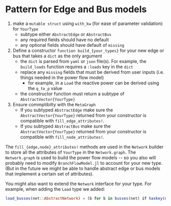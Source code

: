 # Pattern for Edge and Bus models
1. make a `mutable struct` using `with_kw` (for ease of parameter validation) for `YourType`
    - subtype either `AbstractEdge` or `AbstractBus`
    - any required fields should have no default
    - any optional fields should have default of `missing`
2. Define a constructor `function build_{your_types}` for your new edge or bus that takes a `dict`
   as the only argument
    - the `dict` is parsed from `yaml` or `json` file(s). For example, the `build_loads` function
      requires a `:loads` key in the `dict`
    - replace any `missing` fields that must be derived from user inputs (i.e. things needed in the
      power flow model)
        - for example, in a `Load` the reactive power can be derived using the `q_to_p` value
    - the constructor function must return a subtype of `AbstractVector{YourType}`
3. Ensure commptibilty with the `MetaGraph`
    - If you subtyped `AbstractEdge` make sure the `AbstractVector{YourType}` returned from your
   constructor is compatible with `fill_edge_attributes!`. 
    - If you subtyped `AbstractBus` make sure the `AbstractVector{YourType}` returned from your
   constructor is compatible with `fill_node_attributes!`.

The `fill_{edge,node}_attributes!` methods are used in the `Network` builder to store all the
attributes of `YourType` in the `Network.graph`.  The `Network.graph` is used to build the power
flow models -- so you also will probably need to modify `BranchFlowModel.jl` to account for your new
type. (But in the future we might be able to handle abstract edge or bus models that implement a
certain set of attributes).

You might also want to extend the `Network` interface for your type. For example, when adding the
`Load` type we added:
```julia
load_busses(net::AbstractNetwork) = (b for b in busses(net) if haskey(net[b], :Load))
```